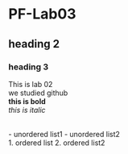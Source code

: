 # PF-Lab03
## heading 2
### heading 3

This is lab 02
<br/>
we studied github
<br/>
**this is bold**
<br/>
_this is italic_

<br/>
- unordered list1
- unordered list2
<br/>
1. ordered list
2. ordered list2

<br/>

  

 

